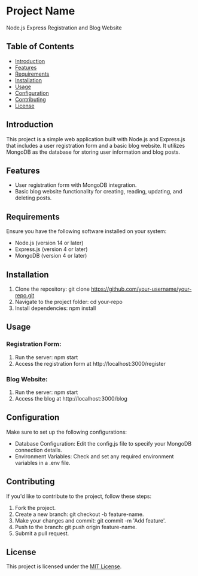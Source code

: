 # Project Name

Node.js Express Registration and Blog Website

## Table of Contents

- [Introduction](#introduction)
- [Features](#features)
- [Requirements](#requirements)
- [Installation](#installation)
- [Usage](#usage)
- [Configuration](#configuration)
- [Contributing](#contributing)
- [License](#license)

## Introduction

This project is a simple web application built with Node.js and Express.js that includes a user registration form and a basic blog website. It utilizes MongoDB as the database for storing user information and blog posts.

## Features

- User registration form with MongoDB integration.
- Basic blog website functionality for creating, reading, updating, and deleting posts.

## Requirements

Ensure you have the following software installed on your system:

- Node.js (version 14 or later)
- Express.js (version 4 or later)
- MongoDB (version 4 or later)

## Installation

1. Clone the repository: git clone https://github.com/your-username/your-repo.git
2. Navigate to the project folder: cd your-repo
3. Install dependencies: npm install

## Usage

### Registration Form:

1. Run the server: npm start
2. Access the registration form at http://localhost:3000/register

### Blog Website:

1. Run the server: npm start
2. Access the blog at http://localhost:3000/blog

## Configuration

Make sure to set up the following configurations:

- Database Configuration: Edit the config.js file to specify your MongoDB connection details.
- Environment Variables: Check and set any required environment variables in a .env file.

## Contributing

If you'd like to contribute to the project, follow these steps:

1. Fork the project.
2. Create a new branch: git checkout -b feature-name.
3. Make your changes and commit: git commit -m 'Add feature'.
4. Push to the branch: git push origin feature-name.
5. Submit a pull request.

## License

This project is licensed under the [MIT License](LICENSE).

